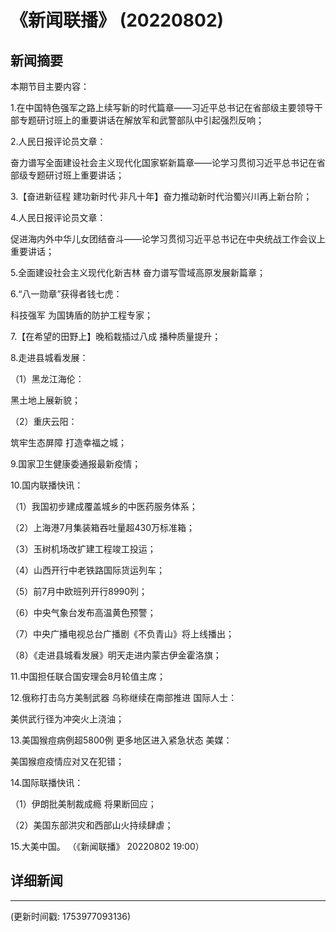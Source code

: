 # 《新闻联播》 (20220802)

## 新闻摘要

本期节目主要内容：


1.在中国特色强军之路上续写新的时代篇章——习近平总书记在省部级主要领导干部专题研讨班上的重要讲话在解放军和武警部队中引起强烈反响；


2.人民日报评论员文章：

奋力谱写全面建设社会主义现代化国家崭新篇章——论学习贯彻习近平总书记在省部级专题研讨班上重要讲话；


3.【奋进新征程 建功新时代·非凡十年】奋力推动新时代治蜀兴川再上新台阶；


4.人民日报评论员文章：

促进海内外中华儿女团结奋斗——论学习贯彻习近平总书记在中央统战工作会议上重要讲话；


5.全面建设社会主义现代化新吉林 奋力谱写雪域高原发展新篇章；


6.“八一勋章”获得者钱七虎：

科技强军 为国铸盾的防护工程专家；


7.【在希望的田野上】晚稻栽插过八成 播种质量提升；


8.走进县城看发展：


（1）黑龙江海伦：

黑土地上展新貌；


（2）重庆云阳：

筑牢生态屏障 打造幸福之城；


9.国家卫生健康委通报最新疫情；


10.国内联播快讯：


（1）我国初步建成覆盖城乡的中医药服务体系；


（2）上海港7月集装箱吞吐量超430万标准箱；


（3）玉树机场改扩建工程竣工投运；


（4）山西开行中老铁路国际货运列车；


（5）前7月中欧班列开行8990列；


（6）中央气象台发布高温黄色预警；


（7）中央广播电视总台广播剧《不负青山》将上线播出；


（8）《走进县城看发展》明天走进内蒙古伊金霍洛旗；


11.中国担任联合国安理会8月轮值主席；


12.俄称打击乌方美制武器 乌称继续在南部推进 国际人士：

美供武行径为冲突火上浇油；


13.美国猴痘病例超5800例 更多地区进入紧急状态 美媒：

美国猴痘疫情应对又在犯错；


14.国际联播快讯：


（1）伊朗批美制裁成瘾 将果断回应；


（2）美国东部洪灾和西部山火持续肆虐；


15.大美中国。
（《新闻联播》 20220802 19:00）

## 详细新闻

---

(更新时间戳: 1753977093136)

